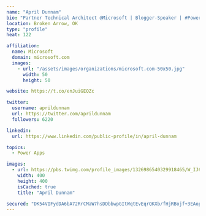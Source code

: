 ```yaml
---
name: "April Dunnam"
bio: "Partner Technical Architect @Microsoft | Blogger-Speaker | #PowerApps, #PowerAutomate, #Office365, #SharePoint | #WIT | #Karaoke Queen"
location: Broken Arrow, OK
type: "profile"
heat: 122

affiliation:
  name: Microsoft
  domain: microsoft.com
  images:
    - url: "/assets/images/organizations/microsoft.com-50x50.jpg"
      width: 50
      height: 50

website: https://t.co/enJuiGEQZc

twitter:
  username: aprildunnam
  url: https://twitter.com/aprildunnam
  followers: 6220

linkedin:
  url: https://www.linkedin.com/public-profile/in/april-dunnam

topics:
  - Power Apps

images:
  - url: https://pbs.twimg.com/profile_images/1326986540329918465/W_IJ6Ih2_400x400.jpg
    width: 400
    height: 400
    isCached: true
    title: "April Dunnam"

secured: "DK54VIFydDA6bA72RrCMaW7hsDDbbwpGItWqtEvEqrQKXb/fHjRBojf+3EAopl2dE8JygpWLIvvRwEPzdY0eeW0A2EbUlaFLH+D3h+WpYT8ybKFqW4T4teXNTCvLe5wCKu+NGU4xf2Iw2tD2JP8uyNjoIWfQ0HAPyYJTRqJ1Baetehi2HsDBssY2CESrglpgRfB5mZGpbV25lyDb5rCARs2QJEFy7Gpw6rt/GIw/2WqxM92fNcSYm3cgdNk2sUWtqSq2AyfrteCjXarDo1n0s+dYToj9sc8qoJIJef2KUqxypkgoF3NH07acOLzBLBgaiNQ6nTOT61zdm9mArMFIIBW4M1qRNPpnjEXab+jRTNiFJeyZZxvKpeTID8+Y+vFiG6wGvqveXNebmd+Z3nAAEKEdBfgxaafizXFgPsY73ro=;shDTwEytKDzsTBAIpkN7Xg=="
---
```



